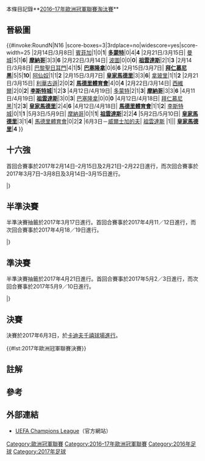 本條目記錄**[2016–17年歐洲冠軍聯賽淘汰賽](../Page/2016–17年歐洲冠軍聯賽.md "wikilink")**

## 晉級圖

<section begin=bracket />

{{\#invoke:RoundN|N16
|score-boxes=3|3rdplace=no|widescore=yes|score-width=25 |2月14日/3月8日|
[賓菲加](https://zh.wikipedia.org/wiki/里斯本與本菲卡體育俱樂部 "wikilink")|1|0|**1**|
**[多蒙特](../Page/多特蒙德足球俱樂部.md "wikilink")**|0|4|**4** |2月21日/3月15日|
[曼城](https://zh.wikipedia.org/wiki/曼徹斯特城足球俱樂部 "wikilink")|5|1|**6**|
**[摩納哥](../Page/摩納哥體育會足球會.md "wikilink")**|3|3|**6** |2月22日/3月14日|
[波圖](https://zh.wikipedia.org/wiki/波爾圖足球俱樂部 "wikilink")|0|0|**0**|
**[祖雲達斯](https://zh.wikipedia.org/wiki/尤文圖斯足球俱樂部 "wikilink")**|2|1|**3**
|2月14日/3月8日|
[巴黎聖日耳門](https://zh.wikipedia.org/wiki/巴黎聖日耳曼足球俱樂部 "wikilink")|4|1|**5**|
**[巴塞隆拿](https://zh.wikipedia.org/wiki/巴塞羅那足球俱樂部 "wikilink")**|0|6|**6**
|2月15日/3月7日|
**[拜仁慕尼黑](https://zh.wikipedia.org/wiki/拜仁慕尼黑足球俱樂部 "wikilink")**|5|5|**10**|
[阿仙奴](https://zh.wikipedia.org/wiki/阿森納足球俱樂部 "wikilink")|1|1|**2**
|2月15日/3月7日|
**[皇家馬德里](https://zh.wikipedia.org/wiki/皇家馬德里足球俱樂部 "wikilink")**|3|3|**6**|
[拿玻里](https://zh.wikipedia.org/wiki/那不勒斯足球俱樂部 "wikilink")|1|1|**2**
|2月21日/3月15日|
[利華古遜](https://zh.wikipedia.org/wiki/勒沃庫森足球俱樂部 "wikilink")|2|0|**2**|
**[馬德里體育會](https://zh.wikipedia.org/wiki/馬德里競技俱樂部 "wikilink")**|4|0|**4**
|2月22日/3月14日| [西維爾](../Page/塞維利亞足球俱樂部.md "wikilink")|2|0|**2**|
**[李斯特城](https://zh.wikipedia.org/wiki/萊斯特城足球俱樂部 "wikilink")**|1|2|**3**
|4月12日/4月19日| [多蒙特](../Page/多特蒙德足球俱樂部.md "wikilink")|2|1|**3**|
**[摩納哥](../Page/摩納哥體育會足球會.md "wikilink")**|3|3|**6** |4月11日/4月19日|
**[祖雲達斯](https://zh.wikipedia.org/wiki/尤文圖斯足球俱樂部 "wikilink")**|3|0|**3**|
[巴塞隆拿](https://zh.wikipedia.org/wiki/巴塞羅那足球俱樂部 "wikilink")|0|0|**0**
|4月12日/4月18日|
[拜仁慕尼黑](https://zh.wikipedia.org/wiki/拜仁慕尼黑足球俱樂部 "wikilink")|1|2|**3**|
**[皇家馬德里](https://zh.wikipedia.org/wiki/皇家馬德里足球俱樂部 "wikilink")**|2|4|**6**
|4月12日/4月18日|
**[馬德里體育會](https://zh.wikipedia.org/wiki/馬德里競技俱樂部 "wikilink")**|1|1|**2**|
[李斯特城](https://zh.wikipedia.org/wiki/萊斯特城足球俱樂部 "wikilink")|0|1|**1**
|5月3日/5月9日| [摩納哥](../Page/摩納哥體育會足球會.md "wikilink")|0|1|**1**|
**[祖雲達斯](https://zh.wikipedia.org/wiki/尤文圖斯足球俱樂部 "wikilink")**|2|2|**4**
|5月2日/5月10日|
**[皇家馬德里](https://zh.wikipedia.org/wiki/皇家馬德里足球俱樂部 "wikilink")**|3|1|**4**|
[馬德里體育會](https://zh.wikipedia.org/wiki/馬德里競技俱樂部 "wikilink")|0|2|**2**
|6月3日－[威爾士](../Page/威爾士.md "wikilink")[加的夫](../Page/加的夫.md "wikilink")|
[祖雲達斯](https://zh.wikipedia.org/wiki/尤文圖斯足球俱樂部 "wikilink") |1|||
**[皇家馬德里](https://zh.wikipedia.org/wiki/皇家馬德里足球俱樂部 "wikilink")**|**4**
}}

<section end=bracket />

## 十六強

首回合賽事於2017年2月14日–2月15日及2月21日–2月22日進行，而次回合賽事於2017年3月7日–3月8日及3月14日–3月15日進行。

<section begin=R16 />

|}

<section end=R16 />

## 半準決賽

半準決賽抽籤於2017年3月17日進行。首回合賽事於2017年4月11／12日進行，而次回合賽事於2017年4月18／19日進行。

<section begin=QF />

|}

<section end=QF />

## 準決賽

半準決賽抽籤於2017年4月21日進行。首回合賽事於2017年5月2／3日進行，而次回合賽事於2017年5月9／10日進行。

<section begin=SF />

|}

<section end=SF />

## 決賽

決賽於2017年6月3日，於[卡迪夫](https://zh.wikipedia.org/wiki/卡迪夫 "wikilink")[千禧球場進行](../Page/千禧球場.md "wikilink")。

{{\#lst:2017年歐洲冠軍聯賽決賽}}

## 註解

## 參考

## 外部連結

  - [UEFA Champions
    League](http://www.uefa.com/uefachampionsleague/index.html)（官方網站）

[Category:歐洲冠軍聯賽](https://zh.wikipedia.org/wiki/Category:歐洲冠軍聯賽 "wikilink")
[Category:2016–17年歐洲冠軍聯賽](https://zh.wikipedia.org/wiki/Category:2016–17年歐洲冠軍聯賽 "wikilink")
[Category:2016年足球](https://zh.wikipedia.org/wiki/Category:2016年足球 "wikilink")
[Category:2017年足球](https://zh.wikipedia.org/wiki/Category:2017年足球 "wikilink")